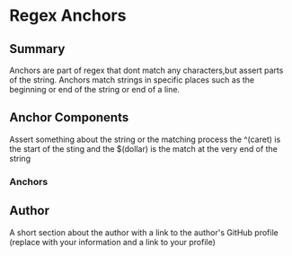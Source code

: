 # Regex Anchors

## Summary

Anchors are part of regex that dont match any characters,but assert parts of the string. 
Anchors match strings in specific places such as the beginning or end of the string or end of a line.

## Anchor Components
Assert something about the string or the matching process
the ^(caret) is the start of the sting and the $(dollar) is the match at the very end of the string

### Anchors


## Author

A short section about the author with a link to the author's GitHub profile (replace with your information and a link to your profile)
